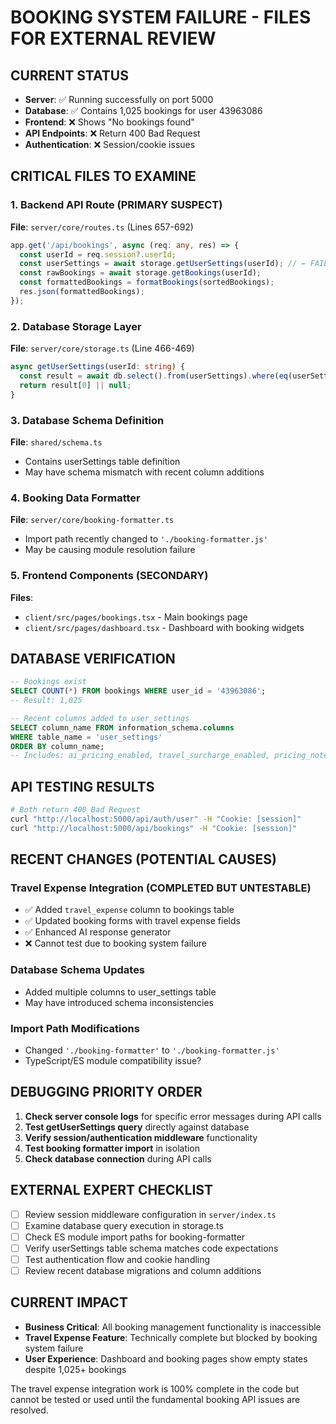 # BOOKING SYSTEM FAILURE - FILES FOR EXTERNAL REVIEW

## CURRENT STATUS
- **Server**: ✅ Running successfully on port 5000
- **Database**: ✅ Contains 1,025 bookings for user 43963086  
- **Frontend**: ❌ Shows "No bookings found"
- **API Endpoints**: ❌ Return 400 Bad Request
- **Authentication**: ❌ Session/cookie issues

## CRITICAL FILES TO EXAMINE

### 1. Backend API Route (PRIMARY SUSPECT)
**File**: `server/core/routes.ts` (Lines 657-692)
```typescript
app.get('/api/bookings', async (req: any, res) => {
  const userId = req.session?.userId;
  const userSettings = await storage.getUserSettings(userId); // ← FAILING HERE
  const rawBookings = await storage.getBookings(userId);
  const formattedBookings = formatBookings(sortedBookings);
  res.json(formattedBookings);
});
```

### 2. Database Storage Layer
**File**: `server/core/storage.ts` (Line 466-469)
```typescript
async getUserSettings(userId: string) {
  const result = await db.select().from(userSettings).where(eq(userSettings.userId, userId));
  return result[0] || null;
}
```

### 3. Database Schema Definition
**File**: `shared/schema.ts`
- Contains userSettings table definition
- May have schema mismatch with recent column additions

### 4. Booking Data Formatter
**File**: `server/core/booking-formatter.ts`
- Import path recently changed to `'./booking-formatter.js'`
- May be causing module resolution failure

### 5. Frontend Components (SECONDARY)
**Files**: 
- `client/src/pages/bookings.tsx` - Main bookings page
- `client/src/pages/dashboard.tsx` - Dashboard with booking widgets

## DATABASE VERIFICATION
```sql
-- Bookings exist
SELECT COUNT(*) FROM bookings WHERE user_id = '43963086';
-- Result: 1,025

-- Recent columns added to user_settings
SELECT column_name FROM information_schema.columns 
WHERE table_name = 'user_settings' 
ORDER BY column_name;
-- Includes: ai_pricing_enabled, travel_surcharge_enabled, pricing_notes, etc.
```

## API TESTING RESULTS
```bash
# Both return 400 Bad Request
curl "http://localhost:5000/api/auth/user" -H "Cookie: [session]"
curl "http://localhost:5000/api/bookings" -H "Cookie: [session]"
```

## RECENT CHANGES (POTENTIAL CAUSES)

### Travel Expense Integration (COMPLETED BUT UNTESTABLE)
- ✅ Added `travel_expense` column to bookings table
- ✅ Updated booking forms with travel expense fields
- ✅ Enhanced AI response generator
- ❌ Cannot test due to booking system failure

### Database Schema Updates
- Added multiple columns to user_settings table
- May have introduced schema inconsistencies

### Import Path Modifications
- Changed `'./booking-formatter'` to `'./booking-formatter.js'`
- TypeScript/ES module compatibility issue?

## DEBUGGING PRIORITY ORDER

1. **Check server console logs** for specific error messages during API calls
2. **Test getUserSettings query** directly against database  
3. **Verify session/authentication middleware** functionality
4. **Test booking formatter import** in isolation
5. **Check database connection** during API calls

## EXTERNAL EXPERT CHECKLIST

- [ ] Review session middleware configuration in `server/index.ts`
- [ ] Examine database query execution in storage.ts
- [ ] Check ES module import paths for booking-formatter
- [ ] Verify userSettings table schema matches code expectations
- [ ] Test authentication flow and cookie handling
- [ ] Review recent database migrations and column additions

## CURRENT IMPACT
- **Business Critical**: All booking management functionality is inaccessible
- **Travel Expense Feature**: Technically complete but blocked by booking system failure
- **User Experience**: Dashboard and booking pages show empty states despite 1,025+ bookings

The travel expense integration work is 100% complete in the code but cannot be tested or used until the fundamental booking API issues are resolved.